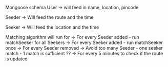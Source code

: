 Mongoose schema
User -> will feed in name, location, pincode

Seeder -> Will feed the route and the time

Seeker -> Will feed the location and the time

Matching algorithm will run for 
-> For every Seeder added - run matchSeeker for all Seekers
-> For every Seeker added - run matchSeeker once
-> For every Seeder removed
-> Avoid too many Seeder - one seeker match - 1 match is sufficient ??
-> For every 5 minutes to check if the route is updated



